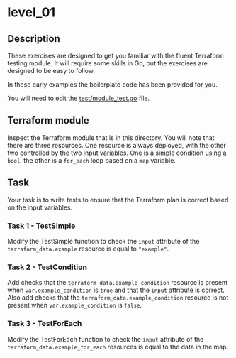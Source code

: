 # level_01

## Description

These exercises are designed to get you familiar with the fluent Terraform testing module.
It will require some skills in Go, but the exercises are designed to be easy to follow.

In these early examples the boilerplate code has been provided for you.

You will need to edit the [test/module_test.go](./test/module_test.go) file.

## Terraform module

Inspect the Terraform module that is in this directory.
You will note that there are three resources. One resource is always deployed, with the other two controlled by the two input variables.
One is a simple condition using a `bool`, the other is a `for_each` loop based on a `map` variable.

## Task

Your task is to write tests to ensure that the Terraform plan is correct based on the input variables.

### Task 1 - TestSimple

Modify the TestSimple function to check the `input` attribute of the `terraform_data.example` resource is equal to `"example"`.

### Task 2 - TestCondition

Add checks that the `terraform_data.example_condition` resource is present when `var.example_condition` is `true` and that the `input` attribute is correct.
Also add checks that the `terraform_data.example_condition` resource is not present when `var.example_condition` is `false`.

### Task 3 - TestForEach

Modify the TestForEach function to check the `input` attribute of the `terraform_data.example_for_each` resources is equal to the data in the map.
